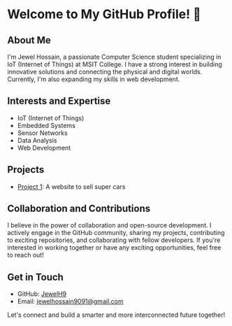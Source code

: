 # Welcome to My GitHub Profile! 👋

## About Me
I'm Jewel Hossain, a passionate Computer Science student specializing in IoT (Internet of Things) at MSIT College. I have a strong interest in building innovative solutions and connecting the physical and digital worlds. Currently, I'm also expanding my skills in web development.

## Interests and Expertise
- IoT (Internet of Things)
- Embedded Systems
- Sensor Networks
- Data Analysis
- Web Development

## Projects
- [Project 1]([link-to-project-1](https://github.com/JewelH9/Apex-Automotive)): A website to sell super cars

## Collaboration and Contributions
I believe in the power of collaboration and open-source development. I actively engage in the GitHub community, sharing my projects, contributing to exciting repositories, and collaborating with fellow developers. If you're interested in working together or have any exciting opportunities, feel free to reach out!

## Get in Touch
- GitHub: [JewelH9]([link-to-github-profile](https://github.com/JewelH9))
- Email: [jewelhossain9091@gmail.com](mailto:jewelhossain9091@gmail.com)

Let's connect and build a smarter and more interconnected future together!

